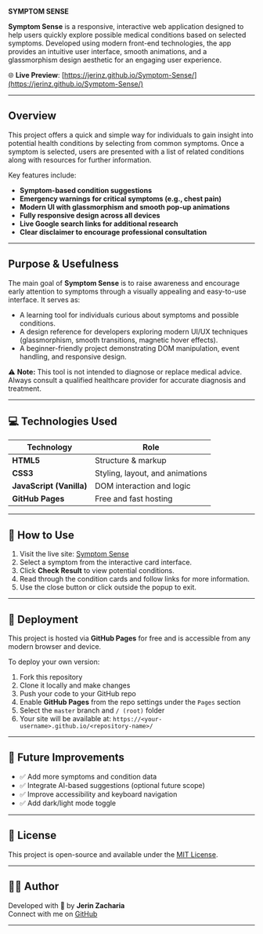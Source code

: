 **SYMPTOM SENSE**

**Symptom Sense** is a responsive, interactive web application designed to help users quickly explore possible medical conditions based on selected symptoms. Developed using modern front-end technologies, the app provides an intuitive user interface, smooth animations, and a glassmorphism design aesthetic for an engaging user experience.

🌐 **Live Preview**: [https://jerinz.github.io/Symptom-Sense/](https://jerinz.github.io/Symptom-Sense/)

---

##   Overview

This project offers a quick and simple way for individuals to gain insight into potential health conditions by selecting from common symptoms. Once a symptom is selected, users are presented with a list of related conditions along with resources for further information.

Key features include:

-   **Symptom-based condition suggestions**
-   **Emergency warnings for critical symptoms (e.g., chest pain)**
-   **Modern UI with glassmorphism and smooth pop-up animations**
-   **Fully responsive design across all devices**
-   **Live Google search links for additional research**
-   **Clear disclaimer to encourage professional consultation**

---

##   Purpose & Usefulness

The main goal of **Symptom Sense** is to raise awareness and encourage early attention to symptoms through a visually appealing and easy-to-use interface. It serves as:

- A learning tool for individuals curious about symptoms and possible conditions.
- A design reference for developers exploring modern UI/UX techniques (glassmorphism, smooth transitions, magnetic hover effects).
- A beginner-friendly project demonstrating DOM manipulation, event handling, and responsive design.

⚠️ **Note:** This tool is not intended to diagnose or replace medical advice. Always consult a qualified healthcare provider for accurate diagnosis and treatment.

---

## 💻 Technologies Used

| Technology | Role |
|------------|------|
| **HTML5** | Structure & markup |
| **CSS3**  | Styling, layout, and animations |
| **JavaScript (Vanilla)** | DOM interaction and logic |
| **GitHub Pages** | Free and fast hosting |

---

## 📱 How to Use

1. Visit the live site: [Symptom Sense](https://jerinz.github.io/Symptom-Sense/)
2. Select a symptom from the interactive card interface.
3. Click **Check Result** to view potential conditions.
4. Read through the condition cards and follow links for more information.
5. Use the close button or click outside the popup to exit.

---

## 🚀 Deployment

This project is hosted via **GitHub Pages** for free and is accessible from any modern browser and device.

To deploy your own version:

1. Fork this repository
2. Clone it locally and make changes
3. Push your code to your GitHub repo
4. Enable **GitHub Pages** from the repo settings under the `Pages` section
5. Select the `master` branch and `/ (root)` folder
6. Your site will be available at: `https://<your-username>.github.io/<repository-name>/`

---

## 📌 Future Improvements

- ✅ Add more symptoms and condition data
- ✅ Integrate AI-based suggestions (optional future scope)
- ✅ Improve accessibility and keyboard navigation
- ✅ Add dark/light mode toggle

---

## 📄 License

This project is open-source and available under the [MIT License](LICENSE).

---

## 🙋‍♂️ Author

Developed with 💙 by **Jerin Zacharia**  
Connect with me on [GitHub](https://github.com/jerinZ)

---

